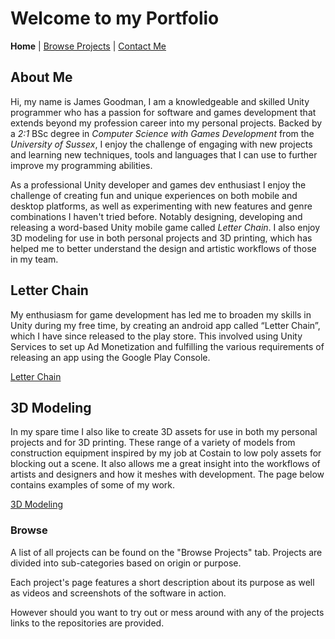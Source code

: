 # Welcome to my Portfolio

**Home**
|
[Browse Projects](pages/browse_projects/browse_projects.md)
|
[Contact Me](pages/contact_me/contact_me.md)

## About Me

Hi, my name is James Goodman, I am a knowledgeable and skilled Unity programmer who has a passion for software and games development that extends beyond my profession career into my personal projects. Backed by a *2:1* BSc degree in *Computer Science with Games Development* from the *University of Sussex*, I enjoy the challenge of engaging with new projects and learning new techniques, tools and languages that I can use to further improve my programming abilities.

As a professional Unity developer and games dev enthusiast I enjoy the challenge of creating fun and unique experiences on both mobile and desktop platforms, as well as experimenting with new features and genre combinations I haven't tried before. Notably designing, developing and releasing a word-based Unity mobile game called *Letter Chain*. I also enjoy 3D modeling for use in both personal projects and 3D printing, which has helped me to better understand the design and artistic workflows of those in my team.

## Letter Chain

My enthusiasm for game development has led me to broaden my skills in Unity during my free time, by creating an android app called “Letter Chain”, which I have since released to the play store. This involved using Unity Services to set up Ad Monetization and fulfilling the various requirements of releasing an app using the Google Play Console.

[Letter Chain](pages/games/letter_chain/letter_chain.md)

## 3D Modeling

In my spare time I also like to create 3D assets for use in both my personal projects and for 3D printing. These range of a variety of models from construction equipment inspired by my job at Costain to low poly assets for blocking out a scene. It also allows me a great insight into the workflows of artists and designers and how it meshes with development. The page below contains examples of some of my work.

[3D Modeling](pages/modeling/modeling.md)

### Browse

A list of all projects can be found on the "Browse Projects" tab. Projects are divided into sub-categories based on origin or purpose.

Each project's page features a short description about its purpose as well as videos and screenshots of the software in action.

However should you want to try out or mess around with any of the projects links to the repositories are provided.